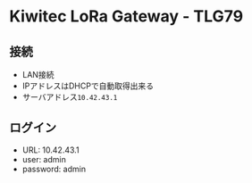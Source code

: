 # Kiwitec LoRa Gateway - TLG79

## 接続

- LAN接続
- IPアドレスはDHCPで自動取得出来る
- サーバアドレス`10.42.43.1`

## ログイン

- URL: 10.42.43.1
- user: admin
- password: admin


